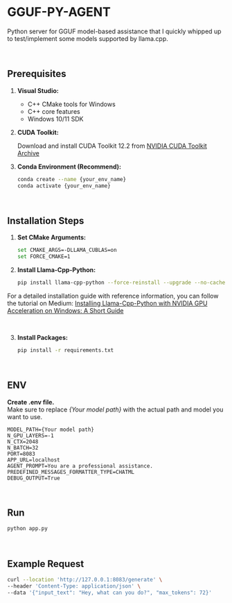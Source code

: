 # GGUF-PY-AGENT

Python server for GGUF model-based assistance that I quickly whipped up to test/implement some models supported by llama.cpp.

<br>

## Prerequisites

1. **Visual Studio:**

   - C++ CMake tools for Windows
   - C++ core features
   - Windows 10/11 SDK

2. **CUDA Toolkit:**

   Download and install CUDA Toolkit 12.2 from [NVIDIA CUDA Toolkit Archive](https://developer.nvidia.com/cuda-12-2-0-download-archive?target_os=Windows)


3. **Conda Environment (Recommend):**
   ```bash
   conda create --name {your_env_name}
   conda activate {your_env_name}
   ```
<br>

## Installation Steps

1. **Set CMake Arguments:**

   ```bash
   set CMAKE_ARGS=-DLLAMA_CUBLAS=on
   set FORCE_CMAKE=1

   ```

2. **Install Llama-Cpp-Python:**
   ```bash
   pip install llama-cpp-python --force-reinstall --upgrade --no-cache-dir
   ```

For a detailed installation guide with reference information, you can follow the tutorial on Medium: [Installing Llama-Cpp-Python with NVIDIA GPU Acceleration on Windows: A Short Guide](https://medium.com/@piyushbatra1999/installing-llama-cpp-python-with-nvidia-gpu-acceleration-on-windows-a-short-guide-0dfac475002d)

<br>

3. **Install Packages:**
   ```bash
   pip install -r requirements.txt
   ```
<br>

## ENV
**Create .env file.** \
Make sure to replace *{Your model path}* with the actual path and model you want to use.
```env
MODEL_PATH={Your model path}
N_GPU_LAYERS=-1
N_CTX=2048
N_BATCH=32
PORT=8083
APP_URL=localhost
AGENT_PROMPT=You are a professional assistance.
PREDEFINED_MESSAGES_FORMATTER_TYPE=CHATML
DEBUG_OUTPUT=True
```
<br>

## Run
```bash
python app.py
```

<br>

## Example Request
```bash
curl --location 'http://127.0.0.1:8083/generate' \
--header 'Content-Type: application/json' \
--data '{"input_text": "Hey, what can you do?", "max_tokens": 72}'
```